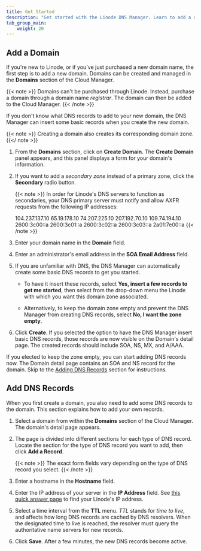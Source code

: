 ```yaml
---
title: Get Started
description: "Get started with the Linode DNS Manager. Learn to add a domain and add DNS records."
tab_group_main:
    weight: 20
---
```


## Add a Domain

If you're new to Linode, or if you've just purchased a new domain name, the first step is to add a new domain. Domains can be created and managed in the **Domains** section of the Cloud Manager.

{{< note >}}
Domains can't be purchased through Linode. Instead, purchase a domain through a domain name *registrar*. The domain can then be added to the Cloud Manager.
{{< /note >}}

If you don't know what DNS records to add to your new domain, the DNS Manager can insert some basic records when you create the new domain.

{{< note >}}
Creating a domain also creates its corresponding domain zone.
{{</ note >}}

1.  From the **Domains** section, click on **Create Domain**. The **Create Domain** panel appears, and this panel displays a form for your domain's information.

1. If you want to add a *secondary zone* instead of a primary zone, click the **Secondary** radio button.

   {{< note >}}
In order for Linode's DNS servers to function as secondaries, your DNS primary server must notify and allow AXFR requests from the following IP addresses:

    104.237.137.10
    65.19.178.10
    74.207.225.10
    207.192.70.10
    109.74.194.10
    2600:3c00::a
    2600:3c01::a
    2600:3c02::a
    2600:3c03::a
    2a01:7e00::a
{{< /note >}}

1.  Enter your domain name in the **Domain** field.

1.  Enter an administrator's email address in the **SOA Email Address** field.

1.  If you are unfamiliar with DNS, the DNS Manager can automatically create some basic DNS records to get you started.

      - To have it insert these records, select **Yes, insert a few records to get me started**, then select from the drop-down menu the Linode with which you want this domain zone associated.

      - Alternatively, to keep the domain zone empty and prevent the DNS Manager from creating DNS records, select **No, I want the zone empty**.

1.  Click **Create**. If you selected the option to have the DNS Manager insert basic DNS records, those records are now visible on the Domain's detail page. The created records should include SOA, NS, MX, and A/AAA.

   If you elected to keep the zone empty, you can start adding DNS records now. The Domain detail page contains an SOA and NS record for the domain. Skip to the [Adding DNS Records](/docs/guides/dns-manager/##add-dns-records) section for instructions.

## Add DNS Records

When you first create a domain, you also need to add some DNS records to the domain. This section explains how to add your own records.

1.  Select a domain from within the **Domains** section of the Cloud Manager. The domain's detail page appears.

1.  The page is divided into different sections for each type of DNS record. Locate the section for the type of DNS record you want to add, then click **Add a Record**.

      {{< note >}}
The exact form fields vary depending on the type of DNS record you select.
{{< /note >}}

1.  Enter a hostname in the **Hostname** field.

1.  Enter the IP address of your server in the **IP Address** field. See [this quick answer page](/docs/guides/find-your-linodes-ip-address/) to find your Linode's IP address.

1.  Select a time interval from the **TTL** menu. *TTL* stands for *time to live*, and affects how long DNS records are cached by DNS resolvers. When the designated time to live is reached, the resolver must query the authoritative name servers for new records.

1.  Click **Save**. After a few minutes, the new DNS records become active.
